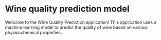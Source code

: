 # Wine quality prediction model
Welcome to the Wine Quality Prediction application! This application uses a machine learning model to predict the quality of wine based on various physicochemical properties.
